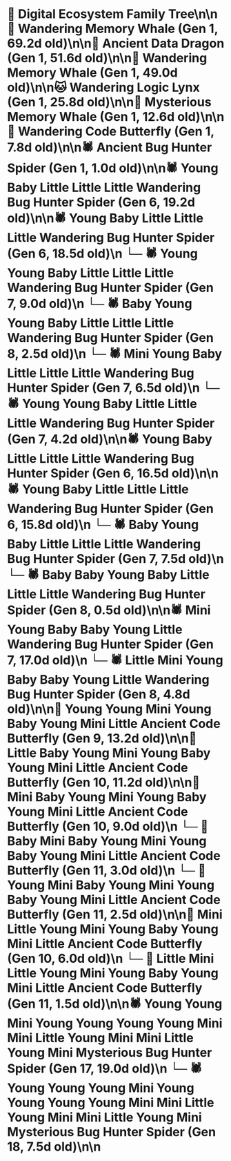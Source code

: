 # 🌳 Digital Ecosystem Family Tree\n\n🐋 Wandering Memory Whale (Gen 1, 69.2d old)\n\n🐉 Ancient Data Dragon (Gen 1, 51.6d old)\n\n🐋 Wandering Memory Whale (Gen 1, 49.0d old)\n\n🐱 Wandering Logic Lynx (Gen 1, 25.8d old)\n\n🐋 Mysterious Memory Whale (Gen 1, 12.6d old)\n\n🦋 Wandering Code Butterfly (Gen 1, 7.8d old)\n\n🕷️ Ancient Bug Hunter Spider (Gen 1, 1.0d old)\n\n🕷️ Young Baby Little Little Little Wandering Bug Hunter Spider (Gen 6, 19.2d old)\n\n🕷️ Young Baby Little Little Little Wandering Bug Hunter Spider (Gen 6, 18.5d old)\n  └─ 🕷️ Young Young Baby Little Little Little Wandering Bug Hunter Spider (Gen 7, 9.0d old)\n    └─ 🕷️ Baby Young Young Baby Little Little Little Wandering Bug Hunter Spider (Gen 8, 2.5d old)\n  └─ 🕷️ Mini Young Baby Little Little Little Wandering Bug Hunter Spider (Gen 7, 6.5d old)\n  └─ 🕷️ Young Young Baby Little Little Little Wandering Bug Hunter Spider (Gen 7, 4.2d old)\n\n🕷️ Young Baby Little Little Little Wandering Bug Hunter Spider (Gen 6, 16.5d old)\n\n🕷️ Young Baby Little Little Little Wandering Bug Hunter Spider (Gen 6, 15.8d old)\n  └─ 🕷️ Baby Young Baby Little Little Little Wandering Bug Hunter Spider (Gen 7, 7.5d old)\n    └─ 🕷️ Baby Baby Young Baby Little Little Little Wandering Bug Hunter Spider (Gen 8, 0.5d old)\n\n🕷️ Mini Young Baby Baby Young Little Wandering Bug Hunter Spider (Gen 7, 17.0d old)\n  └─ 🕷️ Little Mini Young Baby Baby Young Little Wandering Bug Hunter Spider (Gen 8, 4.8d old)\n\n🦋 Young Young Mini Young Baby Young Mini Little Ancient Code Butterfly (Gen 9, 13.2d old)\n\n🦋 Little Baby Young Mini Young Baby Young Mini Little Ancient Code Butterfly (Gen 10, 11.2d old)\n\n🦋 Mini Baby Young Mini Young Baby Young Mini Little Ancient Code Butterfly (Gen 10, 9.0d old)\n  └─ 🦋 Baby Mini Baby Young Mini Young Baby Young Mini Little Ancient Code Butterfly (Gen 11, 3.0d old)\n  └─ 🦋 Young Mini Baby Young Mini Young Baby Young Mini Little Ancient Code Butterfly (Gen 11, 2.5d old)\n\n🦋 Mini Little Young Mini Young Baby Young Mini Little Ancient Code Butterfly (Gen 10, 6.0d old)\n  └─ 🦋 Little Mini Little Young Mini Young Baby Young Mini Little Ancient Code Butterfly (Gen 11, 1.5d old)\n\n🕷️ Young Young Mini Young Young Young Young Mini Mini Little Young Mini Mini Little Young Mini Mysterious Bug Hunter Spider (Gen 17, 19.0d old)\n  └─ 🕷️ Young Young Young Mini Young Young Young Young Mini Mini Little Young Mini Mini Little Young Mini Mysterious Bug Hunter Spider (Gen 18, 7.5d old)\n\n
